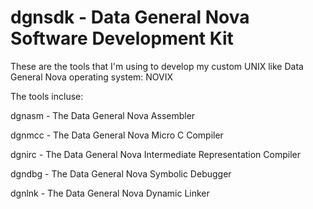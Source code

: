 # dgnsdk - Data General Nova Software Development Kit

These are the tools that I'm using to develop my custom UNIX like Data General
Nova operating system: NOVIX

The tools incluse:

dgnasm - The Data General Nova Assembler

dgnmcc - The Data General Nova Micro C Compiler

dgnirc - The Data General Nova Intermediate Representation Compiler

dgndbg - The Data General Nova Symbolic Debugger

dgnlnk - The Data General Nova Dynamic Linker
